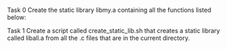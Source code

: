 Task 0
Create the static library libmy.a containing all the functions listed below:

Task 1
Create a script called create_static_lib.sh that creates a static library called liball.a from all the .c files that are in the current directory.
